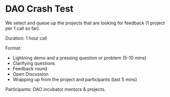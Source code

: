 # DAO Crash Test

We select and queue up the projects that are looking for feedback \(1 project per 1 call so far\). 

Duration: 1 hour call

Format:

* Lightning demo and a pressing question or problem \(5-10 mins\)
* Clarifying questions 
* Feedback round
* Open Discussion
* Wrapping up from the project and participants \(last 5 mins\)

Participants: DAO incubator mentors & projects.

